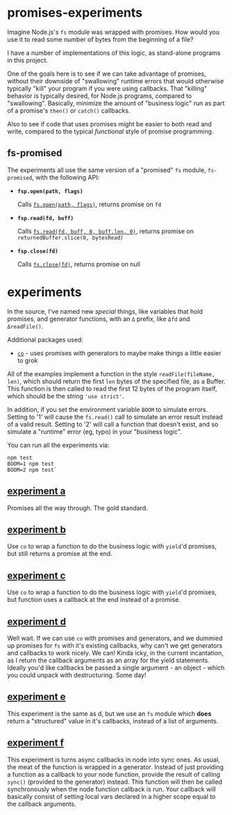 promises-experiments
================================================================================

Imagine Node.js's `fs` module was wrapped with promises.  How would you use it
to read some number of bytes from the beginning of a file?

I have a number of implementations of this logic, as stand-alone programs
in this project.

One of the goals here is to see if we can take advantage of promises, without
their downside of "swallowing" runtime errors that would otherwise typically
"kill" your program if you were using callbacks.  That "killing" behavior is
typically desired, for Node.js programs, compared to "swallowing". Basically,
minimize the amount of "business logic" run as part of a promise's `then()` or
`catch()` callbacks.

Also to see if code that uses promises might be easier to both read and write,
compared to the typical *functional* style of promise programming.


fs-promised
--------------------------------------------------------------------------------

The experiments all use the same version of a "promised" `fs` module,
`fs-promised`, with the following API:

* **`fsp.open(path, flags)`**

  Calls [`fs.open(path, flags)`][fs.open], returns promise on `fd`

* **`fsp.read(fd, buff)`**

  Calls [`fs.read(fd, buff, 0, buff.len, 0)`][fs.read], returns promise on
  `returnedBuffer.slice(0, bytesRead)`

* **`fsp.close(fd)`**

  Calls [`fs.close(fd)`][fs.close], returns promise on null

[fs.open]: https://nodejs.org/dist/latest-v4.x/docs/api/fs.html#fs_fs_open_path_flags_mode_callback
[fs.read]: https://nodejs.org/dist/latest-v4.x/docs/api/fs.html#fs_fs_read_fd_buffer_offset_length_position_callback
[fs.close]: https://nodejs.org/dist/latest-v4.x/docs/api/fs.html#fs_fs_close_fd_callback


experiments
================================================================================

In the source, I've named new *special* things, like variables that hold
promises, and generator functions, with an `Δ` prefix, like `Δfd` and
`ΔreadFile()`.

Additional packages used:

* [`co`](https://www.npmjs.com/package/co) - uses promises with generators
  to maybe make things a little easier to grok

All of the examples implement a function in the style `readFile(fileName, len)`,
which should return the first `len` bytes of the specified file, as a Buffer.
This function is then called to read the first 12 bytes of the program itself,
which should be the string `'use strict'`.

In addition, if you set the environment variable `BOOM` to simulate errors.
Setting to '1' will cause the `fs.read()` call to simulate an error result
instead of a valid result.  Setting to '2' will call a function that doesn't
exist, and so simulate a "runtime" error (eg, typo) in your "business logic".

You can run all the experiments via:

    npm test
    BOOM=1 npm test
    BOOM=2 npm test`


[experiment a](a.js)
--------------------------------------------------------------------------------

Promises all the way through.  The gold standard.


[experiment b](b.js)
--------------------------------------------------------------------------------

Use `co` to wrap a function to do the business logic with `yield`'d promises,
but still returns a promise at the end.


[experiment c](c.js)
--------------------------------------------------------------------------------

Use `co` to wrap a function to do the business logic with `yield`'d promises,
but function uses a callback at the end instead of a promise.


[experiment d](d.js)
--------------------------------------------------------------------------------

Well wait.  If we can use `co` with promises and generators, and we dummied up
promises for `fs` with it's existing callbacks, why can't we get generators and
callbacks to work nicely.  We can!  Kinda icky, in the current incantation, as
I return the callback arguments as an array for the yield statements.  Ideally
you'd like callbacks be passed a single argument - an object - which you could
unpack with destructuring.  Some day!


[experiment e](e.js)
--------------------------------------------------------------------------------

This experiment is the same as d, but we use an `fs` module which **does**
return a "structured" value in it's callbacks, instead of a list of arguments.


[experiment f](f.js)
--------------------------------------------------------------------------------

This experiment is turns async callbacks in node into sync ones.  As usual,
the meat of the function is wrapped in a generator.  Instead of just providing
a function as a callback to your node function, provide the result of calling
`sync()` (provided to the generator) instead.  This function will then be
called synchronously when the node function callback is run.  Your callback
will basically consist of setting local vars declared in a higher scope
equal to the callback arguments.

